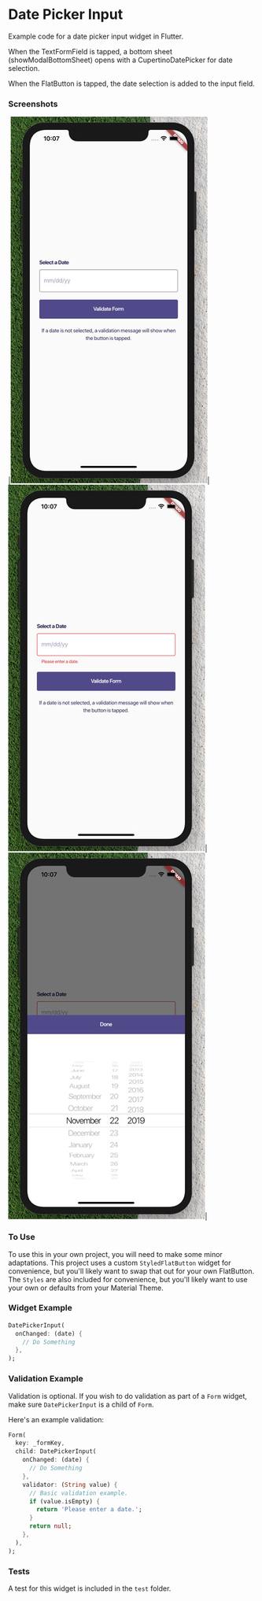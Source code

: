 # Date Picker Input

Example code for a date picker input widget in Flutter.

When the TextFormField is tapped, a bottom sheet (showModalBottomSheet) opens with a CupertinoDatePicker for date selection.

When the FlatButton is tapped, the date selection is added to the input field.

### Screenshots

|![Empty Input](https://github.com/devinsays/date_picker_input/raw/master/screenshots/screen-1.jpg)| ![Validation Error](https://github.com/devinsays/date_picker_input/raw/master/screenshots/screen-2.jpg)| ![Date Picker](https://github.com/devinsays/date_picker_input/raw/master/screenshots/screen-3.jpg)|

### To Use

To use this in your own project, you will need to make some minor adaptations. This project uses a custom `StyledFlatButton` widget for convenience, but you'll likely want to swap that out for your own FlatButton. The `Styles` are also included for convenience, but you'll likely want to use your own or defaults from your Material Theme.

### Widget Example

```dart
DatePickerInput(
  onChanged: (date) {
    // Do Something
  },
);
```

### Validation Example

Validation is optional. If you wish to do validation as part of a `Form` widget, make sure `DatePickerInput` is a child of `Form`.

Here's an example validation:

```dart
Form(
  key: _formKey,
  child: DatePickerInput(
    onChanged: (date) {
      // Do Something
    },
    validator: (String value) {
      // Basic validation example.
      if (value.isEmpty) {
        return 'Please enter a date.';
      }
      return null;
    },
  ),
);
```

### Tests

A test for this widget is included in the `test` folder.